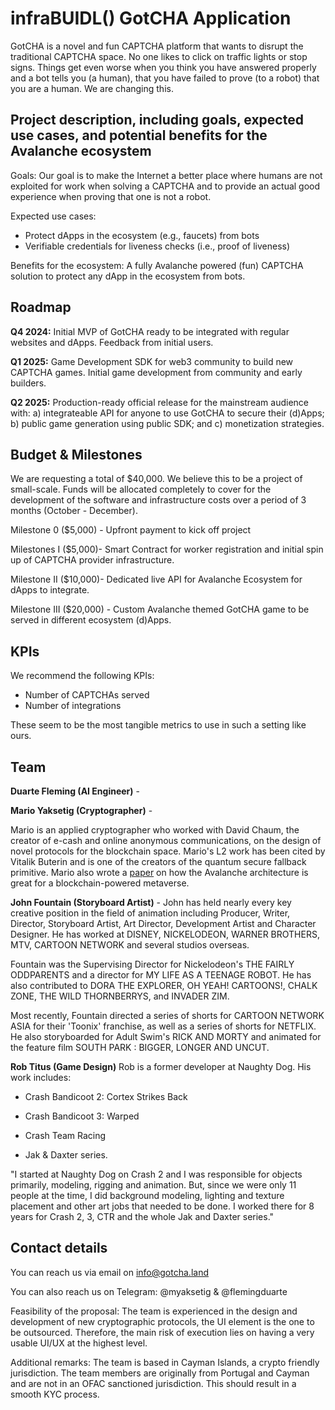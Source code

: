 # infraBUIDL() GotCHA Application

GotCHA is a novel and fun CAPTCHA platform that wants to disrupt the traditional CAPTCHA space. No one likes to click on traffic lights or stop signs. Things get even worse when you think you have answered properly and a bot tells you (a human), that you have failed to prove (to a robot) that you are a human. We are changing this. 

## Project description, including goals, expected use cases, and potential benefits for the Avalanche ecosystem


Goals: Our goal is to make the Internet a better place where humans are not exploited for work when solving a CAPTCHA and to provide an actual good experience when proving that one is not a robot.  

Expected use cases: 

- Protect dApps in the ecosystem (e.g., faucets) from bots
- Verifiable credentials for liveness checks (i.e., proof of liveness)

Benefits for the ecosystem: A fully Avalanche powered (fun) CAPTCHA solution to protect any dApp in the ecosystem from bots. 

## Roadmap

**Q4 2024:** Initial MVP of GotCHA ready to be integrated with regular websites and dApps. Feedback from initial users. 

**Q1 2025:** Game Development SDK for web3 community to build new CAPTCHA games. Initial game development from community and early builders. 

**Q2 2025:** Production-ready official release for the mainstream audience with: a) integrateable API for anyone to use GotCHA to secure their (d)Apps; b) public game generation using public SDK; and c) monetization strategies. 


## Budget & Milestones
We are requesting a total of $40,000. We believe this to be a project of small-scale. Funds will be allocated completely to cover for the development of the software and infrastructure costs over a period of 3 months (October - December).  

Milestone 0 ($5,000) - Upfront payment to kick off project

Milestones I ($5,000)- Smart Contract for worker registration and initial spin up of CAPTCHA provider infrastructure. 

Milestone II  ($10,000)- Dedicated live API for Avalanche Ecosystem for dApps to integrate.

Milestone III ($20,000) - Custom Avalanche themed GotCHA game to be served in different ecosystem (d)Apps.

## KPIs

We recommend the following KPIs:

- Number of CAPTCHAs served
- Number of integrations

These seem to be the most tangible metrics to use in such a setting like ours.  

## Team

**Duarte Fleming (AI Engineer)** - 

**Mario Yaksetig (Cryptographer)** - 

Mario is an applied cryptographer who worked with David Chaum, the creator of e-cash and online anonymous communications, on the design of novel protocols for the blockchain space. Mario's L2 work has been cited by Vitalik Buterin and is one of the creators of the quantum secure fallback primitive. Mario also wrote a [paper](https://eprint.iacr.org/2024/552.pdf) on how the Avalanche architecture is great for a blockchain-powered metaverse. 


**John Fountain (Storyboard Artist)** - 
John has held nearly every key creative position in the field of animation including Producer, Writer, Director, Storyboard Artist, Art Director, Development Artist and Character Designer. He has worked at DISNEY, NICKELODEON, WARNER BROTHERS, MTV, CARTOON NETWORK and several studios overseas. 

Fountain was the Supervising Director for Nickelodeon's THE FAIRLY ODDPARENTS and a director for MY LIFE AS A TEENAGE ROBOT. He has also contributed to DORA THE EXPLORER, OH YEAH! CARTOONS!, CHALK ZONE, THE WILD THORNBERRYS, and INVADER ZIM.

Most recently, Fountain directed a series of shorts for CARTOON NETWORK ASIA for their 'Toonix' franchise, as well as a series of shorts for NETFLIX. He also storyboarded for Adult Swim's RICK AND MORTY and animated for the feature film SOUTH PARK : BIGGER, LONGER AND UNCUT.

**Rob Titus (Game Design)**
Rob is a former developer at Naughty Dog. His work includes:

 - Crash Bandicoot 2: Cortex Strikes Back

 - Crash Bandicoot 3: Warped

- Crash Team Racing

- Jak & Daxter series.

"I started at Naughty Dog on Crash 2 and I was responsible for objects primarily, modeling, rigging and animation. But, since we were only 11 people at the time, I did background modeling, lighting and texture placement and other art jobs that needed to be done. I worked there for 8 years for Crash 2, 3, CTR and the whole Jak and Daxter series."


## Contact details
You can reach us via email on info@gotcha.land

You can also reach us on Telegram: @myaksetig & @flemingduarte



Feasibility of the proposal: The team is experienced in the design and development of new cryptographic protocols, the UI element is the one to be outsourced. Therefore, the main risk of execution lies on having a very usable UI/UX at the highest level. 

Additional remarks: The team is based in Cayman Islands, a crypto friendly jurisdiction. The team members are originally from Portugal and Cayman and are not in an OFAC sanctioned jurisdiction. This should result in a smooth KYC process. 


